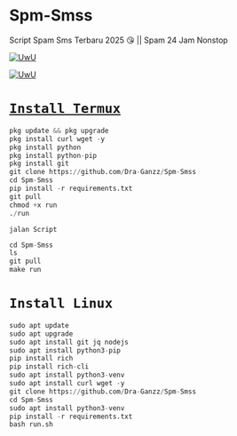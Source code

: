 # Spm-Smss
Script Spam Sms Terbaru 2025 😘 || Spam 24 Jam Nonstop
<p align="center">

  <a href="https://github.com/Dra-Ganzz"><img src="http://readme-typing-svg.herokuapp.com?color=BF00FF&center=true&vCenter=true&multiline=false&lines=Kasih+Star+Dong+^_^" alt="UwU">

 <p align="center">

   <a href="https://github.com/Dra-Ganzz"><img src="http://readme-typing-svg.herokuapp.com?color=FFD700&center=true&vCenter=true&multiline=false&lines=Duar+Follow+github+Vindra+Ganzz+Dong+^_^" alt="UwU">
 
# `Install Termux`

```python
pkg update && pkg upgrade
pkg install curl wget -y
pkg install python
pkg install python-pip
pkg install git
git clone https://github.com/Dra-Ganzz/Spm-Smss
cd Spm-Smss
pip install -r requirements.txt
git pull
chmod +x run
./run
```

`jalan Script`
```python
cd Spm-Smss 
ls
git pull
make run
```

# `Install Linux`
```python
sudo apt update
sudo apt upgrade
sudo apt install git jq nodejs
sudo apt install python3-pip
pip install rich
pip install rich-cli
sudo apt install python3-venv
sudo apt install curl wget -y
git clone https://github.com/Dra-Ganzz/Spm-Smss
cd Spm-Smss
sudo apt install python3-venv
pip install -r requirements.txt
bash run.sh
```
